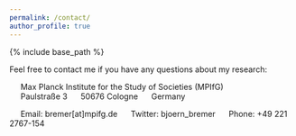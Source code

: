```yaml
---
permalink: /contact/
author_profile: true
---
```


{% include base_path %}

Feel free to contact me if you have any questions about my research: 

&nbsp;&nbsp;&nbsp;&nbsp; Max Planck Institute for the Study of Societies (MPIfG)   
&nbsp;&nbsp;&nbsp;&nbsp; Paulstraße 3 
&nbsp;&nbsp;&nbsp;&nbsp; 50676 Cologne
&nbsp;&nbsp;&nbsp;&nbsp; Germany

&nbsp;&nbsp;&nbsp;&nbsp; Email: bremer[at]mpifg.de
&nbsp;&nbsp;&nbsp;&nbsp; Twitter: bjoern_bremer
&nbsp;&nbsp;&nbsp;&nbsp; Phone: +49 221 2767-154
